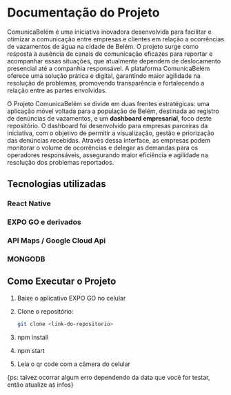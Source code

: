 # Documentação do Projeto

ComunicaBelém é uma iniciativa inovadora desenvolvida para facilitar e otimizar a comunicação entre empresas e clientes em relação a ocorrências de vazamentos de água na cidade de Belém. O projeto surge como resposta à ausência de canais de comunicação eficazes para reportar e acompanhar essas situações, que atualmente dependem de deslocamento presencial até a companhia responsável. A plataforma ComunicaBelém oferece uma solução prática e digital, garantindo maior agilidade na resolução de problemas, promovendo transparência e fortalecendo a relação entre as partes envolvidas.

O Projeto ComunicaBelém se divide em duas frentes estratégicas: uma aplicação móvel voltada para a população de Belém, destinada ao registro de denúncias de vazamentos, e um **dashboard empresarial**, foco deste repositório. O dashboard foi desenvolvido para empresas parceiras da iniciativa, com o objetivo de permitir a visualização, gestão e priorização das denúncias recebidas. Através dessa interface, as empresas podem monitorar o volume de ocorrências e delegar as demandas para os operadores responsáveis, assegurando maior eficiência e agilidade na resolução dos problemas reportados.

## Tecnologias utilizadas

### React Native
### EXPO GO e derivados
### API Maps / Google Cloud Api
### MONGODB

## Como Executar o Projeto

1. Baixe o aplicativo EXPO GO no celular

2. Clone o repositório:
   ```bash
   git clone <link-do-repositorio>

3. npm install

4. npm start
5. Leia o qr code com a câmera do celular



{ps: talvez ocorrar algum erro dependendo da data que você for testar, então atualize as infos}
